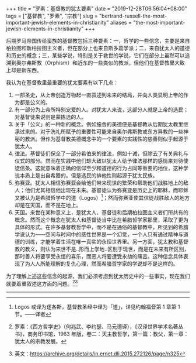 +++
title = "罗素：基督教的犹太要素"
date = "2019-12-28T06:56:04+08:00"
tags = ["基督教", "罗素", "宗教"]
slug = "bertrand-russell-the-most-important-jewish-elements-in-christianity"
aliases = "the-most-important-jewish-elements-in-christianity"
+++

后期罗马帝国传给蛮族的基督教包括三种要素：一，哲学的一些信念，主要是来自柏拉图和新柏拉图主义者，但在部分上也来自斯多葛学派；二，来自犹太人的道德和历史的概念；三，某些学说，特别是关于救世的学说，它们在部分上虽然可以追溯到奥尔弗斯教（Orphism）和近东的一些类似的教派，但他们在基督教里大致上却是新东西。

我认为在基督教里最重要的犹太要素有以下几点：

1. 一部圣史，从上帝创造万物起一直叙述到未来的结局，并向人类显明上帝的作为都是公义的。
2. 有一部分为上帝所特别宠爱的人。对犹太人来说，这部分人就是上帝的选民；对基督徒来说则是蒙拣选的人。
3. 关于「公义」的一种新的概念。例如施舍的美德便是基督教从后期犹太教里继承过来的。对于洗礼所赋予的重要性可能来自奥尔弗斯教或东方异教的一些神秘的教派。但作为基督教美德概念中的一个要素的实践性的慈善则似乎起源于犹太人。
4. 律法。基督徒们保全了一部分希伯来的律法，例如十诫，但除去了有关典礼与仪式的部分。然而在实践中他们却大致以犹太人给予律法那样的感情来对待使徒信条。这就意味着正确的信仰至少和道德的行为占同等重要的地位，这种学说本质上是出自希腊的。但是选民的排他性则起源于犹太民族。
5. 弥赛亚。犹太人相信弥赛亚会给他们带来现世的繁荣和帮助他们战胜地上的敌人；他们尤其相信他出现在未来。基督徒认为弥赛亚是历史上的耶稣，而耶稣又被认为是希腊哲学中的道（Logos）[^1]；然而弥赛亚使其信徒战胜敌人的地方却是在天国，而不是在地上。
6. 天国。来世在某种意义上，是犹太人、基督徒和后期柏拉图主义者们所共有的概念。然而这个概念在犹太人和基督徒当中比在希腊哲学家那里，采取了更为具体的形式。在许多基督教哲学中，而不是在通俗的基督教中，所见到的希腊学说认为——空间与时间中的感性世界是一个幻觉，一个人只有通过精神与道德的训练，才能学着生活在唯一真实的永恒世界里。另一方面，犹太教和基督教的教义，则认为来世不是..形而上学地..区别于现世，而是在未来有所区别，那时善人将要享受永恒的喜乐，而恶人将要遭受永劫的痛苦。这种信念具体表现了为人人所能理解的复仇心理，然而希腊哲学家的学说却不是这样的。

为了理解上述这些信念的起源，我们必须考虑到犹太历史中的一些事实，现在我们就要着重叙述这方面的问题。[^2][^3]

---

[^1]: Logos 或译为逻各斯，基督教圣经中译为「道」，详见约翰福音第 1 章第 1 节。——译者
[^2]: 罗素：《西方哲学史》（何兆武、李约瑟、马元德译），《汉译世界学术名著丛书》，商务印书馆，1963 年版，卷二：天主教哲学，第一篇：教父，第一章：犹太人的宗教发展。
[^3]: 英文：<https://archive.org/details/in.ernet.dli.2015.272126/page/n325>
